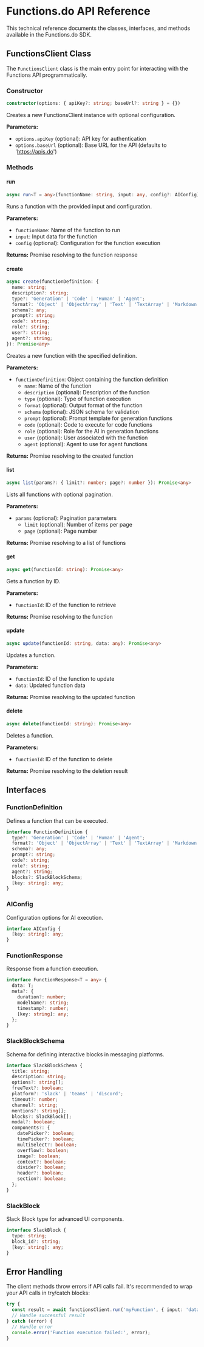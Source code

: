 # Functions.do API Reference

This technical reference documents the classes, interfaces, and methods available in the Functions.do SDK.

## FunctionsClient Class

The `FunctionsClient` class is the main entry point for interacting with the Functions API programmatically.

### Constructor

```typescript
constructor(options: { apiKey?: string; baseUrl?: string } = {})
```

Creates a new FunctionsClient instance with optional configuration.

**Parameters:**
- `options.apiKey` (optional): API key for authentication
- `options.baseUrl` (optional): Base URL for the API (defaults to 'https://apis.do')

### Methods

#### run

```typescript
async run<T = any>(functionName: string, input: any, config?: AIConfig): Promise<FunctionResponse<T>>
```

Runs a function with the provided input and configuration.

**Parameters:**
- `functionName`: Name of the function to run
- `input`: Input data for the function
- `config` (optional): Configuration for the function execution

**Returns:** Promise resolving to the function response

#### create

```typescript
async create(functionDefinition: {
  name: string;
  description?: string;
  type?: 'Generation' | 'Code' | 'Human' | 'Agent';
  format?: 'Object' | 'ObjectArray' | 'Text' | 'TextArray' | 'Markdown' | 'Code' | 'Video';
  schema?: any;
  prompt?: string;
  code?: string;
  role?: string;
  user?: string;
  agent?: string;
}): Promise<any>
```

Creates a new function with the specified definition.

**Parameters:**
- `functionDefinition`: Object containing the function definition
  - `name`: Name of the function
  - `description` (optional): Description of the function
  - `type` (optional): Type of function execution
  - `format` (optional): Output format of the function
  - `schema` (optional): JSON schema for validation
  - `prompt` (optional): Prompt template for generation functions
  - `code` (optional): Code to execute for code functions
  - `role` (optional): Role for the AI in generation functions
  - `user` (optional): User associated with the function
  - `agent` (optional): Agent to use for agent functions

**Returns:** Promise resolving to the created function

#### list

```typescript
async list(params?: { limit?: number; page?: number }): Promise<any>
```

Lists all functions with optional pagination.

**Parameters:**
- `params` (optional): Pagination parameters
  - `limit` (optional): Number of items per page
  - `page` (optional): Page number

**Returns:** Promise resolving to a list of functions

#### get

```typescript
async get(functionId: string): Promise<any>
```

Gets a function by ID.

**Parameters:**
- `functionId`: ID of the function to retrieve

**Returns:** Promise resolving to the function

#### update

```typescript
async update(functionId: string, data: any): Promise<any>
```

Updates a function.

**Parameters:**
- `functionId`: ID of the function to update
- `data`: Updated function data

**Returns:** Promise resolving to the updated function

#### delete

```typescript
async delete(functionId: string): Promise<any>
```

Deletes a function.

**Parameters:**
- `functionId`: ID of the function to delete

**Returns:** Promise resolving to the deletion result

## Interfaces

### FunctionDefinition

Defines a function that can be executed.

```typescript
interface FunctionDefinition {
  type?: 'Generation' | 'Code' | 'Human' | 'Agent';
  format?: 'Object' | 'ObjectArray' | 'Text' | 'TextArray' | 'Markdown' | 'Code' | 'Video';
  schema?: any;
  prompt?: string;
  code?: string;
  role?: string;
  agent?: string;
  blocks?: SlackBlockSchema;
  [key: string]: any;
}
```

### AIConfig

Configuration options for AI execution.

```typescript
interface AIConfig {
  [key: string]: any;
}
```

### FunctionResponse<T>

Response from a function execution.

```typescript
interface FunctionResponse<T = any> {
  data: T;
  meta?: {
    duration?: number;
    modelName?: string;
    timestamp?: number;
    [key: string]: any;
  };
}
```

### SlackBlockSchema

Schema for defining interactive blocks in messaging platforms.

```typescript
interface SlackBlockSchema {
  title: string;
  description: string;
  options?: string[];
  freeText?: boolean;
  platform?: 'slack' | 'teams' | 'discord';
  timeout?: number;
  channel?: string;
  mentions?: string[];
  blocks?: SlackBlock[];
  modal?: boolean;
  components?: {
    datePicker?: boolean;
    timePicker?: boolean;
    multiSelect?: boolean;
    overflow?: boolean;
    image?: boolean;
    context?: boolean;
    divider?: boolean;
    header?: boolean;
    section?: boolean;
  };
}
```

### SlackBlock

Slack Block type for advanced UI components.

```typescript
interface SlackBlock {
  type: string;
  block_id?: string;
  [key: string]: any;
}
```

## Error Handling

The client methods throw errors if API calls fail. It's recommended to wrap your API calls in try/catch blocks:

```typescript
try {
  const result = await functionsClient.run('myFunction', { input: 'data' });
  // Handle successful result
} catch (error) {
  // Handle error
  console.error('Function execution failed:', error);
}
```
